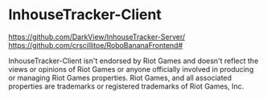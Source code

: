 # InhouseTracker-Client
https://github.com/DarkView/InhouseTracker-Server/   
https://github.com/crscillitoe/RoboBananaFrontend#  

InhouseTracker-Client isn't endorsed by Riot Games and doesn't reflect the views or opinions of Riot Games or anyone officially involved in producing or managing Riot Games properties. Riot Games, and all associated properties are trademarks or registered trademarks of Riot Games, Inc.
